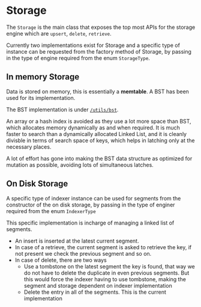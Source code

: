 # Storage

The `Storage` is the main class that exposes the top most APIs for the storage engine which are `upsert`, `delete`, `retrieve`.

Currently two implementations exist for Storage and a specific type of instance can be requested from the factory method of Storage, by passing in the type of engine required from the enum `StorageType`.

## In memory Storage

Data is stored on memory, this is essentially a **memtable**. A BST has been used for its implementation.

The BST implementation is under [`/utils/bst`](/utils/bst/).


An array or a hash index is avoided as they use a lot more space than BST, which allocates memory dynamically as and when required. It is much faster to search than a dynamically allocated Linked List, and it is cleanly divisble in terms of search space of keys, which helps in latching only at the necessary places.

A lot of effort has gone into making the BST data structure as optimized for mutation as possible, avoiding lots of simultaneous latches. 

## On Disk Storage

A specific type of indexer instance can be used for segments from the constructor of the on disk storage, by passing in the type of enginer required from the enum `IndexerType`

This specific implementation is incharge of managing a linked list of segments.

- An insert is inserted at the latest current segment.
- In case of a retrieve, the current segment is asked to retrieve the key, if not present we check the previous segment and so on.
- In case of delete, there are two ways
    - Use a tombstone on the latest segment the key is found, that way we do not have to delete the duplicate in even previous segments. But this would force the indexer having to use tombstone, making the segment and storage dependent on indexer implementation
    - Delete the entry in all of the segments. This is the current implementation